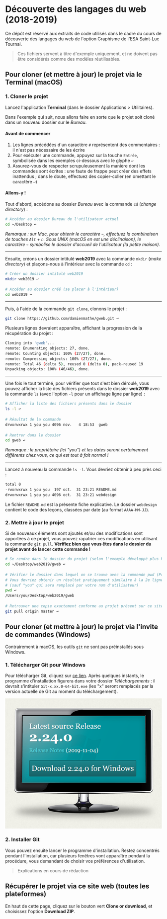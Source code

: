 # Découverte des langages du web (2018-2019)

Ce dépôt est réservé aux extraits de code utilisés dans le cadre du cours de découverte des langages du web de l'option Graphisme de l'ESA Saint-Luc Tournai.

> Ces fichiers servent à titre d'exemple uniquement, et ne doivent pas être considérés comme des modèles réutilisables.

## Pour cloner (et mettre à jour) le projet via le Terminal (macOS)

### 1. Cloner le projet

Lancez l'application **Terminal** (dans le dossier Applications > Utilitaires).

Dans l'exemple qui suit, nous allons faire en sorte que le projet soit cloné dans un nouveau dossier sur le *Bureau*.

#### Avant de commencer

1. Les lignes précédées d'un caractère `#` représentent des commentaires : il n'est pas nécessaire de les écrire
2. Pour exécuter une commande, appuyez sur la touche `Entrée`, symbolisée dans les exemples ci-dessous avec le glyphe `↩`
3. Assurez-vous de respecter scrupuleusement la manière dont les commandes sont écrites : une faute de frappe peut créer des effets inattendus ; dans le doute, effectuez des copier-coller (en omettant le caractère `↩`)


#### Allons-y !

Tout d'abord, accédons au dossier *Bureau* avec la commande `cd` (*change directory*) :

```bash
# Accéder au dossier Bureau de l'utilisateur actuel
cd ~/Desktop ↩
```

*Remarque : sur Mac, pour obtenir le caractère `~`, effectuez la combinaison de touches `Alt` + `n`. Sous UNIX (macOS en est une déclinaison), le caractère `~` symbolise le dossier d'accueil de l'utilisateur (la petite maison).*

---

Ensuite, créons un dossier intitulé **web2019** avec la commande `mkdir` (*make directory*) et plaçons-nous à l'intérieur avec la commande `cd` :

```bash
# Créer un dossier intitulé web2019
mkdir web2019 ↩

# Accéder au dossier créé (se placer à l'intérieur)
cd web2019 ↩
```

---

Puis, à l'aide de la commande `git clone`, clonons le projet :

```bash
git clone https://github.com/damienmathe/gweb.git ↩
```

Plusieurs lignes devraient apparaître, affichant la progression de la récupération du projet :

```bash
Cloning into 'gweb'...
remote: Enumerating objects: 27, done.
remote: Counting objects: 100% (27/27), done.
remote: Compressing objects: 100% (27/27), done.
remote: Total 46 (delta 5), reused 0 (delta 0), pack-reused 19
Unpacking objects: 100% (46/46), done.
```

---

Une fois le tout terminé, pour vérifier que tout s'est bien déroulé, vous pouvez afficher la liste des fichiers présents dans le dossier **web2019** avec la commande `ls` (avec l'option `-l` pour un affichage ligne par ligne) :

```bash
# Afficher la liste des fichiers présents dans le dossier
ls -l ↩

# Résultat de la commande
drwxrwxrwx 1 you you 4096 nov.   4 18:53  gweb

# Rentrer dans le dossier
cd gweb ↩
```

*Remarque : le propriétaire (ici "you") et les dates seront certainement différents chez vous, ce qui est tout à fait normal !*

---

Lancez à nouveau la commande `ls -l`. Vous devriez obtenir à peu près ceci :

```bash
total 0
-rwxrwxrwx 1 you you  197 oct.  31 23:21 README.md
drwxrwxrwx 1 you you 4096 oct.  31 23:21 webdesign
```

Le fichier `README.md` est la présente fiche explicative. Le dossier `webdesign` contient le code des leçons, classées par date (au format `AAAA-MM-JJ`).

### 2. Mettre à jour le projet

Si de nouveaux éléments sont ajoutés et/ou des modifications sont apportées à ce projet, vous pouvez rapatrier ces modifications en utilisant la commande `git pull`. **Vérifiez bien que vous êtes dans le dossier du projet avant de lancer cette commande !**

```bash
# Se rendre dans le dossier du projet (selon l'exemple développé plus haut)
cd ~/Desktop/web2019/gweb ↩

# Vérifier le dossier dans lequel on se trouve avec la commande pwd (Present Working Directory)
# Vous devriez obtenir un résultat pratiquement similaire à la 2e ligne
# (sauf "you" qui sera remplacé par votre nom d'utilisateur)
pwd ↩
/Users/you/Desktop/web2019/gweb

# Retrouver une copie exactement conforme au projet présent sur ce site
git pull origin master ↩
```

## Pour cloner (et mettre à jour) le projet via l'invite de commandes (Windows)

Contrairement à macOS, les outils `git` ne sont pas préinstallés sous Windows.

### 1. Télécharger Git pour Windows

Pour télécharger Git, cliquez sur [ce lien](https://git-scm.com/download/win). Après quelques instants, le programme d'installation figurera dans votre dossier *Téléchargements* : il devrait s'intituler `Git-x.xx.0-64-bit.exe` (les "x" seront remplacés par la version actuelle de Git au moment du téléchargement).

![Télécharger Git pour Windows](images/git_dlwin.png)

### 2. Installer Git

Vous pouvez ensuite lancer le programme d'installation. Restez concentrés pendant l'installation, car plusieurs fenêtres vont apparaître pendant la procédure, vous demandant de choisir vos préférences d'utilisation.

> Explications en cours de rédaction

## Récupérer le projet via ce site web (toutes les plateformes)

En haut de cette page, cliquez sur le bouton vert **Clone or download**, et choisissez l'option **Download ZIP**.
